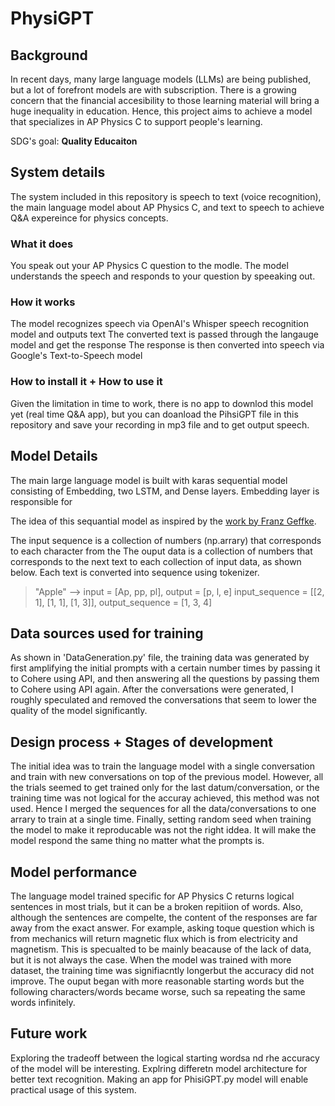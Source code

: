 # PhysiGPT

## Background
In recent days, many large language models (LLMs) are being published, but a lot of forefront models are with subscription. There is a growing concern that the financial accesibility to those learning material will bring a huge inequality in education. Hence, this project aims to achieve a model that specializes in AP Physics C to support people's learning. 

SDG's goal: **Quality Educaiton**

## System details
The system included in this repository is speech to text (voice recognition), the main language model about AP Physics C, and text to speech to achieve Q&A expereince for physics concepts. 

### What it does
You speak out your AP Physics C question to the modle. The model understands the speech and responds to your question by speeaking out. 

### How it works
The model recognizes speech via OpenAI's Whisper speech recognition model and outputs text 
The converted text is passed through the langauge model and get the response
The response is then converted into speech via Google's Text-to-Speech model 

### How to install it + How to use it
Given the limitation in time to work, there is no app to downlod this model yet (real time Q&A app), but you can doanload the PihsiGPT file in this repository and save your recording in mp3 file and to get output speech. 

## Model Details
The main large language model is built with karas sequential model consisting of Embedding, two LSTM, and Dense layers. Embedding layer is responsible for 

The idea of this sequantial model as inspired by the [work by Franz Geffke](https://f-a.nz/dev/develop-your-own-llm-like-chatgpt-with-tensorflow-and-keras/).

The input sequence is a collection of numbers (np.arrary) that corresponds to each character from the The ouput data is a collection of numbers that corresponds to the next text to each collection of input data, as shown below.
Each text is converted into sequence using tokenizer. 

> "Apple" --> input = [Ap, pp, pl], output = [p, l, e]
> input_sequence = [[2, 1], [1, 1], [1, 3]], output_sequence = [1, 3, 4]

## Data sources used for training
As shown in 'DataGeneration.py' file, the training data was generated by first amplifying the initial prompts with a certain number times by passing it to Cohere using API, and then answering all the  questions by passing them to Cohere using API again. After the conversations were generated, I roughly speculated and removed the conversations that seem to lower the quality of the model significantly. 

## Design process + Stages of development
The initial idea was to train the language model with a single conversation and train with new conversations on top of the previous model. However, all the trials seemed to get trained only for the last datum/conversation, or the training time was not logical for the accuray achieved, this method was not used. Hence I merged the sequences for all the data/conversations to one arrary to train at a single time. Finally, setting random seed when training the model to make it reproducable was not the right iddea. It will make the model respond the same thing no matter what the prompts is. 

## Model performance
The language model trained specific for AP Physics C returns logical sentences in most trials, but it can be a broken repitiion of words. Also, although the sentences are compelte, the content of the responses are far away from the exact answer. For example, asking toque question which is from mechanics will return magnetic flux which is from electricity and magnetism. This is specualted to be mainly beacause of the lack of data, but it is not always the case. When the model was trained with more dataset, the training time was signifiacntly longerbut the accuracy did not improve. The ouput began with more reasonable starting words but the following characters/words became worse, such sa repeating the same words infinitely. 

## Future work
Exploring the tradeoff between the logical starting wordsa nd rhe accuracy of the model will be interesting. 
Explring differetn model architecture for better text recognition. 
Making an app for PhisiGPT.py model will enable practical usage of this system. 